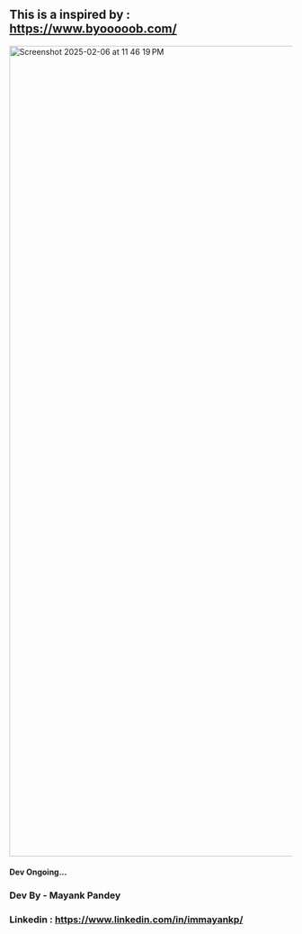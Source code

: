 ## This is a inspired by : https://www.byooooob.com/

<img width="1440" alt="Screenshot 2025-02-06 at 11 46 19 PM" src="https://github.com/user-attachments/assets/633a53f4-7b0d-4edb-b9fc-ba4adc63e1e3" />

#### Dev Ongoing...

### Dev By - Mayank Pandey
### Linkedin : https://www.linkedin.com/in/immayankp/
